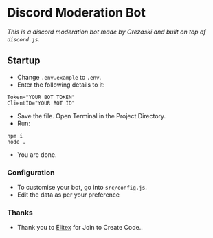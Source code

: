 # Discord Moderation Bot

_This is a discord moderation bot made by Grezaski and built on top of `discord.js`._

## Startup
- Change `.env.example` to `.env`.
- Enter the following details to it:
```
Token="YOUR BOT TOKEN"
ClientID="YOUR BOT ID"
```
- Save the file. Open Terminal in the Project Directory.
- Run:
```
npm i
node .
```
- You are done.

### Configuration
- To customise your bot, go into `src/config.js`.
- Edit the data as per your preference

### Thanks 
- Thank you to [Elitex](https://github.com/Elitex07) for Join to Create Code..